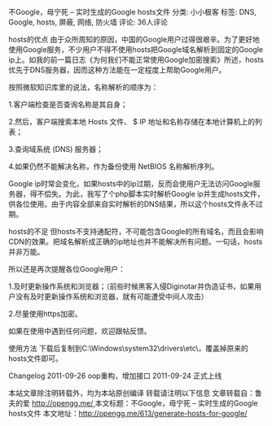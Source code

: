 不Google，毋宁死 – 实时生成的Google hosts文件
分类: 小小极客    标签: DNS, Google, hosts, 屏蔽, 网络, 防火墙     评论: 36人评论

hosts的优点
由于众所周知的原因，中国的Google用户过得很艰辛。为了更好地使用Google服务，不少用户不得不使用hosts把Google域名解析到固定的Google ip上。如我的前一篇日志《为何我们不能正常使用Google加密搜索》所述，hosts优先于DNS服务器，因而这种方法能在一定程度上帮助Google用户。

按照微软知识库里的说法，名称解析的顺序为：

1.客户端检查是否查询名称是其自身；

2.然后，客户端搜索本地 Hosts 文件、 $ IP 地址和名称存储在本地计算机上的列表；

3.查询域系统 (DNS) 服务器；

4.如果仍然不能解决名称，作为备份使用 NetBIOS 名称解析序列。

Google ip时常会变化，如果hosts中的ip过期，反而会使用户无法访问Google服务器，得不偿失。为此，我写了个php脚本实时解析Google ip并生成hosts文件，供各位使用。由于内容全部来自实时解析的DNS结果，所以这个hosts文件永不过期。


hosts的不足
但hosts不支持通配符，不可能包含Google的所有域名，而且会影响CDN的效果。把域名解析成正确的ip地址也并不能解决所有问题。一句话，hosts并非万能。

所以还是再次提醒各位Google用户：

1.及时更新操作系统和浏览器；（前些时候黑客入侵Diginotar并伪造证书，如果用户没有及时更新操作系统和浏览器，就有可能遭受中间人攻击）

2.尽量使用https加密。

如果在使用中遇到任何问题，欢迎跟帖反馈。

使用方法
下载后复制到C:\Windows\system32\drivers\etc\，覆盖掉原来的hosts文件即可。


Changelog
2011-09-26 oop重构，增加接口
2011-09-24 正式上线

本站文章除注明转载外，均为本站原创编译
转载请注明以下信息
文章转载自：鲁夫的爱 [http://opengg.me/ ](.md)
本文标题：不Google，毋宁死 – 实时生成的Google hosts文件
本文地址：http://opengg.me/613/generate-hosts-for-google/